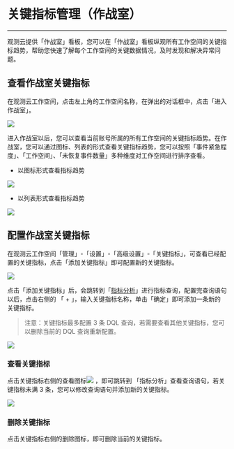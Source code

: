 # 关键指标管理（作战室）
---

观测云提供「作战室」看板，您可以在「作战室」看板纵观所有工作空间的关键指标趋势，帮助您快速了解每个工作空间的关键数据情况，及时发现和解决异常问题。

## 查看作战室关键指标

在观测云工作空间，点击左上角的工作空间名称，在弹出的对话框中，点击「进入作战室」。

![](img/3.key_metrics_4.png)

进入作战室以后，您可以查看当前账号所属的所有工作空间的关键指标趋势。在作战室，您可以通过图标、列表的形式查看关键指标趋势，您可以按照「事件紧急程度」、「工作空间」、「未恢复事件数量」多种维度对工作空间进行排序查看。

- 以图标形式查看指标趋势

![](img/3.key_metrics_5.2.png)

- 以列表形式查看指标趋势

![](img/3.key_metrics_6.1.png)


## 配置作战室关键指标

在观测云工作空间「管理」-「设置」-「高级设置」-「关键指标」，可查看已经配置的关键指标，点击「添加关键指标」即可配置新的关键指标。

![](img/3.key_metrics_2.png)

点击「添加关键指标」后，会跳转到「[指标分析](../metrics/explorer.md)」进行指标查询，配置完查询语句以后，点击右侧的 「 + 」，输入关键指标名称，单击「确定」即可添加一条新的关键指标。

> 注意：关键指标最多配置 3 条 DQL 查询，若需要查看其他关键指标，您可以删除当前的 DQL 查询重新配置。

![](img/3.key_metrics_1.png)



### 查看关键指标

点击关键指标右侧的查看图标![](img/3.key_metrics_7.png) ，即可跳转到 「指标分析」查看查询语句，若关键指标未满 3 条，您可以修改查询语句并添加新的关键指标。

![](img/3.key_metrics_3.png)



### 删除关键指标

点击关键指标右侧的删除图标，即可删除当前的关键指标。
